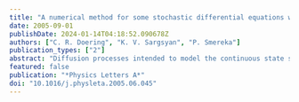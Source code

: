 ```yaml
---
title: "A numerical method for some stochastic differential equations with multiplicative noise"
date: 2005-09-01
publishDate: 2024-01-14T04:18:52.090678Z
authors: ["C. R. Doering", "K. V. Sargsyan", "P. Smereka"]
publication_types: ["2"]
abstract: "Diffusion processes intended to model the continuous state space limit of birth–death processes, chemical reactions, and other discrete particle systems often involve multiplicative noise where the diffusion vanishes near one (or more) of the state space boundaries. Standard direct numerical simulation schemes for the associated stochastic differential equations run the risk of “overshooting”, i.e., of varying outside the meaningful state space domain where simple analytic expressions for the diffusion coefficient may take on unphysical (negative or complex) values. We propose a simple scheme to overcome this problem and apply it to an exactly soluble stochastic ordinary differential equation (SODE), and to a related parabolic stochastic partial differential equation (SPDE) that admits exact analytic solution for the stationary correlation function. Armed with these analytic benchmark solutions, we demonstrate that the scheme produces approximate solutions for the SODE with distributions that display first-order convergence in the Wasserstein metric. For the SPDE, the scheme produces first order convergence for the stationary correlation function in L2."
featured: false
publication: "*Physics Letters A*"
doi: "10.1016/j.physleta.2005.06.045"
---
```


